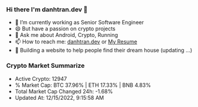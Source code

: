 ### Hi there I'm danhtran.dev 👋

- 🔭 I’m currently working as Senior Software Engineer
- 😄 But have a passion on crypto projects
- 💬 Ask me about Android, Crypto, Running 
- 📫 How to reach me: <a href="https://danhtran.dev" target="_blank">danhtran.dev</a> or <a href="Dan-Resume.pdf" target="_blank">My Resume</a>
- 🌱 Building a website to help people find their dream house (updating ...)

### Crypto Market Summarize
- Active Crypto: 12947
- % Market Cap: BTC 37.96% | ETH 17.33% | BNB 4.83%
- Total Market Cap Changed 24h: -1.68%
- Updated At: 12/15/2022, 9:15:58 AM
